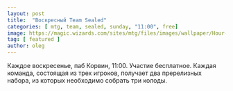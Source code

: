 ```yaml
---
layout: post
title:  "Воскресный Team Sealed"
categories: [ mtg, team, sealed, sunday, "11:00", free]
image: https://magic.wizards.com/sites/mtg/files/images/wallpaper/Hour-of-Devastastion_HOU_1920x1080_Wallpaper.jpg
tag: [ featured ]
author: oleg
---
```

Каждое воскресенье, паб Корвин, 11:00. Участие бесплатное. 
Каждая команда, состоящая из трех игроков, получает два пререлизных набора, из которых необходимо собрать три колоды.


